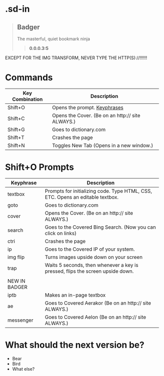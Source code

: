 # .sd-in
> ## Badger
> The masterful, quiet bookmark ninja
>> **0.0.0.3:5**


EXCEPT FOR THE IMG TRANSFORM, NEVER TYPE THE HTTP(S)://!!!!!!

# Commands
| Key Combination | Description |
| --------------- | ----------- |
| Shift+O         | Opens the prompt. [Keyphrases](#shifto-prompts)|
| Shift+C         | Opens the Cover. (Be on an http:// site ALWAYS.) |
| Shift+G         | Goes to dictionary.com |
| Shift+T         | Crashes the page |
| Shift+N         | Toggles New Tab (Opens in a new window.) |

# Shift+O Prompts
| Keyphrase | Description |
| --------- | ----------- |
| textbox   | Prompts for initializing code. Type HTML, CSS, ETC. Opens an editable textbox. |
| goto      | Goes to dictionary.com |
| cover     | Opens the Cover. (Be on an http:// site ALWAYS.) |
| search    | Goes to the Covered Bing Search. (Now you can click on links) |
| ctri      | Crashes the page |
| ip       | Goes to the Covered IP of your system. |
| img flip  | Turns images upside down on your screen |
| trap      | Waits 5 seconds, then whenever a key is pressed, flips the screen upside down. |
| | |
| NEW IN BADGER  |   |
| iptb | Makes an in-page textbox |
| ae | Goes to Covered Aerakor (Be on an http:// site ALWAYS.) |
| messenger | Goes to Covered Aelon (Be on an http:// site ALWAYS.)|

# What should the next version be?
- Bear
- Bird
- What else?
